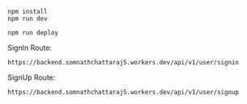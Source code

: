 ```
npm install
npm run dev
```

```
npm run deploy
```

SignIn Route:
````
https://backend.somnathchattaraj5.workers.dev/api/v1/user/signin
````
SignUp Route: 
```
https://backend.somnathchattaraj5.workers.dev/api/v1/user/signup
```
